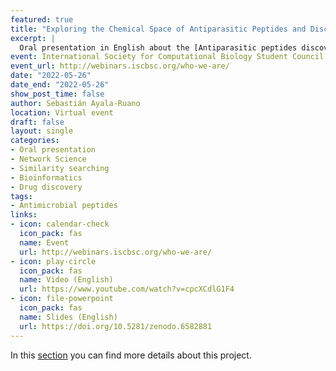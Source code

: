 ```yaml
---
featured: true
title: "Exploring the Chemical Space of Antiparasitic Peptides and Discovery of New Promising Leads through a Novel Approach based on Network Science and Similarity Searching"
excerpt: | 
  Oral presentation in English about the [Antiparasitic peptides discovery](/../project/APPs_networks/) project. 
event: International Society for Computational Biology Student Council Webinars
event_url: http://webinars.iscbsc.org/who-we-are/
date: "2022-05-26"
date_end: "2022-05-26"
show_post_time: false
author: Sebastián Ayala-Ruano 
location: Virtual event 
draft: false
layout: single
categories:
- Oral presentation 
- Network Science
- Similarity searching
- Bioinformatics
- Drug discovery
tags:
- Antimicrobial peptides
links:
- icon: calendar-check
  icon_pack: fas
  name: Event 
  url: http://webinars.iscbsc.org/who-we-are/
- icon: play-circle
  icon_pack: fas
  name: Video (English)
  url: https://www.youtube.com/watch?v=cpcXCdlG1F4
- icon: file-powerpoint
  icon_pack: fas
  name: Slides (English)
  url: https://doi.org/10.5281/zenodo.6582881
---
```

In this [section](/../../project/APPs_networks/) you can find more details about this project. 

